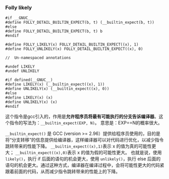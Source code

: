 ### Folly likely



```
#if __GNUC__
#define FOLLY_DETAIL_BUILTIN_EXPECT(b, t) (__builtin_expect(b, t))
#else
#define FOLLY_DETAIL_BUILTIN_EXPECT(b, t) b
#endif

#define FOLLY_LIKELY(x) FOLLY_DETAIL_BUILTIN_EXPECT((x), 1)
#define FOLLY_UNLIKELY(x) FOLLY_DETAIL_BUILTIN_EXPECT((x), 0)

//  Un-namespaced annotations

#undef LIKELY
#undef UNLIKELY

#if defined(__GNUC__)
#define LIKELY(x) (__builtin_expect((x), 1))
#define UNLIKELY(x) (__builtin_expect((x), 0))
#else
#define LIKELY(x) (x)
#define UNLIKELY(x) (x)
#endif
```

这个指令是gcc引入的，作用是**允许程序员将最有可能执行的分支告诉编译器**。这个指令的写法为：`__builtin_expect(EXP, N)`。
意思是：EXP==N的概率很大。

`__builtin_expect()` 是 GCC (version >= 2.96）提供给程序员使用的，目的是将“分支转移”的信息提供给编译器，这样编译器可以对代码进行优化，以减少指令跳转带来的性能下降。
 `__builtin_expect((x),1)`表示 x 的值为真的可能性更大；
 `__builtin_expect((x),0)`表示 x 的值为假的可能性更大。
 也就是说，使用`likely()`，执行 if 后面的语句的机会更大，使用 `unlikely()`，执行 else 后面的语句的机会更大。通过这种方式，编译器在编译过程中，会将可能性更大的代码紧跟着前面的代码，从而减少指令跳转带来的性能上的下降。